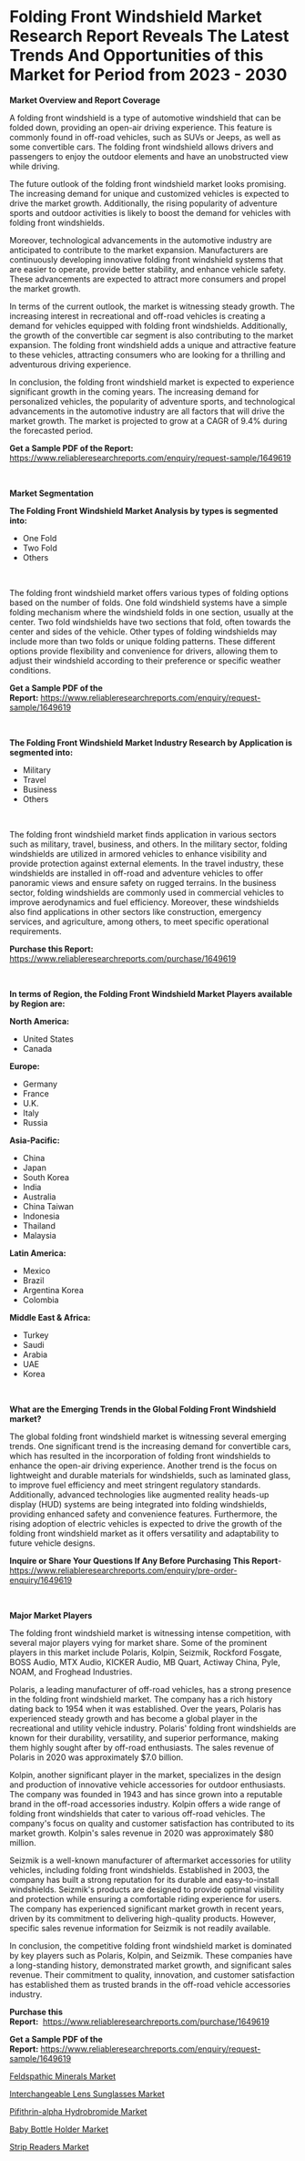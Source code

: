 <p><h1>Folding Front Windshield Market Research Report Reveals The Latest Trends And Opportunities of this Market for Period from 2023 - 2030</h1></p><p><strong>Market Overview and Report Coverage</strong></p>
<p><p>A folding front windshield is a type of automotive windshield that can be folded down, providing an open-air driving experience. This feature is commonly found in off-road vehicles, such as SUVs or Jeeps, as well as some convertible cars. The folding front windshield allows drivers and passengers to enjoy the outdoor elements and have an unobstructed view while driving.</p><p>The future outlook of the folding front windshield market looks promising. The increasing demand for unique and customized vehicles is expected to drive the market growth. Additionally, the rising popularity of adventure sports and outdoor activities is likely to boost the demand for vehicles with folding front windshields.</p><p>Moreover, technological advancements in the automotive industry are anticipated to contribute to the market expansion. Manufacturers are continuously developing innovative folding front windshield systems that are easier to operate, provide better stability, and enhance vehicle safety. These advancements are expected to attract more consumers and propel the market growth.</p><p>In terms of the current outlook, the market is witnessing steady growth. The increasing interest in recreational and off-road vehicles is creating a demand for vehicles equipped with folding front windshields. Additionally, the growth of the convertible car segment is also contributing to the market expansion. The folding front windshield adds a unique and attractive feature to these vehicles, attracting consumers who are looking for a thrilling and adventurous driving experience.</p><p>In conclusion, the folding front windshield market is expected to experience significant growth in the coming years. The increasing demand for personalized vehicles, the popularity of adventure sports, and technological advancements in the automotive industry are all factors that will drive the market growth. The market is projected to grow at a CAGR of 9.4% during the forecasted period.</p></p>
<p><strong>Get a Sample PDF of the Report:</strong> <a href="https://www.reliableresearchreports.com/enquiry/request-sample/1649619">https://www.reliableresearchreports.com/enquiry/request-sample/1649619</a></p>
<p>&nbsp;</p>
<p><strong>Market Segmentation</strong></p>
<p><strong>The Folding Front Windshield Market Analysis by types is segmented into:</strong></p>
<p><ul><li>One Fold</li><li>Two Fold</li><li>Others</li></ul></p>
<p>&nbsp;</p>
<p><p>The folding front windshield market offers various types of folding options based on the number of folds. One fold windshield systems have a simple folding mechanism where the windshield folds in one section, usually at the center. Two fold windshields have two sections that fold, often towards the center and sides of the vehicle. Other types of folding windshields may include more than two folds or unique folding patterns. These different options provide flexibility and convenience for drivers, allowing them to adjust their windshield according to their preference or specific weather conditions.</p></p>
<p><strong>Get a Sample PDF of the Report:</strong>&nbsp;<a href="https://www.reliableresearchreports.com/enquiry/request-sample/1649619">https://www.reliableresearchreports.com/enquiry/request-sample/1649619</a></p>
<p>&nbsp;</p>
<p><strong>The Folding Front Windshield Market Industry Research by Application is segmented into:</strong></p>
<p><ul><li>Military</li><li>Travel</li><li>Business</li><li>Others</li></ul></p>
<p>&nbsp;</p>
<p><p>The folding front windshield market finds application in various sectors such as military, travel, business, and others. In the military sector, folding windshields are utilized in armored vehicles to enhance visibility and provide protection against external elements. In the travel industry, these windshields are installed in off-road and adventure vehicles to offer panoramic views and ensure safety on rugged terrains. In the business sector, folding windshields are commonly used in commercial vehicles to improve aerodynamics and fuel efficiency. Moreover, these windshields also find applications in other sectors like construction, emergency services, and agriculture, among others, to meet specific operational requirements.</p></p>
<p><strong>Purchase this Report:</strong>&nbsp; <a href="https://www.reliableresearchreports.com/purchase/1649619">https://www.reliableresearchreports.com/purchase/1649619</a></p>
<p>&nbsp;</p>
<p><strong>In terms of Region, the Folding Front Windshield Market Players available by Region are:</strong></p>
<p>
    <p> <strong> North America: </strong>
        <ul>
            <li>United States</li>
            <li>Canada</li>
        </ul>
        </p> 
    <p> <strong> Europe: </strong>
        <ul>
            <li>Germany</li>
            <li>France</li>
            <li>U.K.</li>
            <li>Italy</li>
            <li>Russia</li>
        </ul>
        </p> 
    <p> <strong> Asia-Pacific: </strong>
        <ul>
            <li>China</li>
            <li>Japan</li>
            <li>South Korea</li>
            <li>India</li>
            <li>Australia</li>
            <li>China Taiwan</li>
            <li>Indonesia</li>
            <li>Thailand</li>
            <li>Malaysia</li>
        </ul>
        </p> 
    <p> <strong> Latin America: </strong>
        <ul>
            <li>Mexico</li>
            <li>Brazil</li>
            <li>Argentina Korea</li>
            <li>Colombia</li>
        </ul>
        </p> 
    <p> <strong> Middle East & Africa: </strong>
        <ul>
            <li>Turkey</li>
            <li>Saudi</li>
            <li>Arabia</li>
            <li>UAE</li>
            <li>Korea</li>
        </ul>
    </p>
    </p>
<p>&nbsp;</p>
<p><strong>What are the Emerging Trends in the Global Folding Front Windshield market?</strong></p>
<p><p>The global folding front windshield market is witnessing several emerging trends. One significant trend is the increasing demand for convertible cars, which has resulted in the incorporation of folding front windshields to enhance the open-air driving experience. Another trend is the focus on lightweight and durable materials for windshields, such as laminated glass, to improve fuel efficiency and meet stringent regulatory standards. Additionally, advanced technologies like augmented reality heads-up display (HUD) systems are being integrated into folding windshields, providing enhanced safety and convenience features. Furthermore, the rising adoption of electric vehicles is expected to drive the growth of the folding front windshield market as it offers versatility and adaptability to future vehicle designs.</p></p>
<p><strong>Inquire or Share Your Questions If Any Before Purchasing This Report</strong>- <a href="https://www.reliableresearchreports.com/enquiry/pre-order-enquiry/1649619">https://www.reliableresearchreports.com/enquiry/pre-order-enquiry/1649619</a></p>
<p>&nbsp;</p>
<p><strong>Major Market Players</strong></p>
<p><p>The folding front windshield market is witnessing intense competition, with several major players vying for market share. Some of the prominent players in this market include Polaris, Kolpin, Seizmik, Rockford Fosgate, BOSS Audio, MTX Audio, KICKER Audio, MB Quart, Actiway China, Pyle, NOAM, and Froghead Industries.</p><p>Polaris, a leading manufacturer of off-road vehicles, has a strong presence in the folding front windshield market. The company has a rich history dating back to 1954 when it was established. Over the years, Polaris has experienced steady growth and has become a global player in the recreational and utility vehicle industry. Polaris' folding front windshields are known for their durability, versatility, and superior performance, making them highly sought after by off-road enthusiasts. The sales revenue of Polaris in 2020 was approximately $7.0 billion.</p><p>Kolpin, another significant player in the market, specializes in the design and production of innovative vehicle accessories for outdoor enthusiasts. The company was founded in 1943 and has since grown into a reputable brand in the off-road accessories industry. Kolpin offers a wide range of folding front windshields that cater to various off-road vehicles. The company's focus on quality and customer satisfaction has contributed to its market growth. Kolpin's sales revenue in 2020 was approximately $80 million.</p><p>Seizmik is a well-known manufacturer of aftermarket accessories for utility vehicles, including folding front windshields. Established in 2003, the company has built a strong reputation for its durable and easy-to-install windshields. Seizmik's products are designed to provide optimal visibility and protection while ensuring a comfortable riding experience for users. The company has experienced significant market growth in recent years, driven by its commitment to delivering high-quality products. However, specific sales revenue information for Seizmik is not readily available.</p><p>In conclusion, the competitive folding front windshield market is dominated by key players such as Polaris, Kolpin, and Seizmik. These companies have a long-standing history, demonstrated market growth, and significant sales revenue. Their commitment to quality, innovation, and customer satisfaction has established them as trusted brands in the off-road vehicle accessories industry.</p></p>
<p><strong>Purchase this Report:</strong>&nbsp;&nbsp;<a href="https://www.reliableresearchreports.com/purchase/1649619">https://www.reliableresearchreports.com/purchase/1649619</a></p>
<p></p>
<p><strong>Get a Sample PDF of the Report:</strong>&nbsp;<a href="https://www.reliableresearchreports.com/enquiry/request-sample/1649619">https://www.reliableresearchreports.com/enquiry/request-sample/1649619</a></p>
<p><p><a href="https://medium.com/@wine.sight.theme/feldspathic-minerals-market-size-reveals-the-best-marketing-channels-in-global-industry-a2bfea7b2fb8">Feldspathic Minerals Market</a></p><p><a href="https://github.com/YashRP12/Market-Research-Report-List-1/blob/main/interchangeable-lens-sunglasses-market.md">Interchangeable Lens Sunglasses Market</a></p><p><a href="https://www.linkedin.com/pulse/pifithrin-alpha-hydrobromide-market-size-share/">Pifithrin-alpha Hydrobromide Market</a></p><p><a href="https://github.com/Chiragrp25/Market-Research-Report-List-1/blob/main/baby-bottle-holder-market.md">Baby Bottle Holder Market</a></p><p><a href="https://www.linkedin.com/pulse/strip-readers-market-share-amp-new-trends-analysis/">Strip Readers Market</a></p></p>
